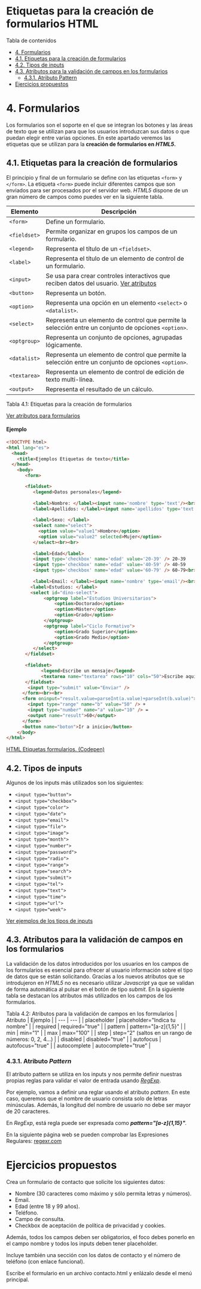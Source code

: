 # **Etiquetas para la creación de formularios HTML**


Tabla de contenidos

-   [4\. Formularios](#4-Formularios)
-   [4.1. Etiquetas para la creación de formularios](#41-Etiquetas-para-la-creacion-de-formularios)
-   [4.2. Tipos de inputs](#42-Tipos-de-inputs)
-   [4.3. Atributos para la validación de campos en los formularios](#43-Atributos-para-la-validacion-de-campos-en-los-formularios)
    -   [4.3.1. Atributo Pattern](#431-Atributo-Pattern)
-   [Ejercicios propuestos](#Ejercicios-propuestos)

# 4. Formularios
Los formularios son el soporte en el que se integran los botones y las áreas de texto que se utilizan para que los usuarios introduzcan sus datos o que puedan elegir entre varias opciones. En este apartado veremos las etiquetas que se utilizan para la **creación de formularios en *HTML5*.**

## 4.1. Etiquetas para la creación de formularios

El principio y final de un formulario se define con las etiquetas `<form>` y `</form>`. La etiqueta `<form>` puede incluir diferentes campos que son enviados para ser procesados por el servidor web. *HTML5* dispone de un gran número de campos como puedes ver en la siguiente tabla.


| Elemento | Descripción |
| --- | --- |
| `<form>` | Define un formulario. |
| `<fieldset>` | Permite organizar en grupos los campos de un formulario. |
| `<legend>` | Representa el título de un `<fieldset>`. |
| `<label>` | Representa el título de un elemento de control de un formulario. |
| `<input>` | Se usa para crear controles interactivos que reciben datos del usuario. [Ver atributos](https://developer.mozilla.org/es/docs/Web/HTML/Elemento/input) |
| `<button>` | Representa un botón. |
| `<option>` | Representa una opción en un elemento `<select>` o `<datalist>`. |
| `<select>` | Representa un elemento de control que permite la selección entre un conjunto de opciones `<option>`. |
| `<optgroup>` | Representa un conjunto de opciones, agrupadas lógicamente. |
| `<datalist>` | Representa un elemento de control que permite la selección entre un conjunto de opciones `<option>`. |
| `<textarea>` | Representa un elemento de control de edición de texto multi-línea. |
| `<output>` | Representa el resultado de un cálculo. |
Tabla 4.1: Etiquetas para la creación de formularios

[Ver atributos para formularios](https://developer.mozilla.org/es/docs/Web/HTML/Elemento/form)

#### Ejemplo

```html
<!DOCTYPE html>
<html lang="es">  
  <head>    
    <title>Ejemplos Etiquetas de texto</title>      
  </head>  
    <body>  
       <form>

       <fieldset>
          <legend>Datos personales</legend>
        
          <label>Nombre: </label><input name='nombre' type='text'/><br>
          <label>Apellidos: </label><input name='apellidos' type='text'/><br><br>
         
          <label>Sexo: </label>
          <select name="select">
            <option value="value1">Hombre</option> 
            <option value="value2" selected>Mujer</option>
          </select><br><br>
         
          <label>Edad</label>
          <input type='checkbox' name='edad' value='20-39' /> 20-39
          <input type='checkbox' name='edad' value='40-59' /> 40-59
          <input type='checkbox' name='edad' value='60-79' /> 60-79<br><br>
         
          <label>Email: </label><input name='nombre' type='email'/><br><br>
         <label>Estudios: </label>
         <select id="dino-select">
              <optgroup label="Estudios Universitarios">
                  <option>Doctorado</option>
                  <option>Máster</option>
                  <option>Grado</option>
              </optgroup>
              <optgroup label="Ciclo Formativo">
                  <option>Grado Superior</option>
                  <option>Grado Medio</option>
              </optgroup>
          </select>
       </fieldset>
         
       <fieldset>
             <legend>Escribe un mensaje</legend>
             <textarea name="textarea" rows="10" cols="50">Escribe aquí tu mensaje</textarea>
       </fieldset>  
        <input type="submit" value="Enviar" />
      </form><br><br>
      <form oninput="result.value=parseInt(a.value)+parseInt(b.value)">
        <input type="range" name="b" value="50" /> +
        <input type="number" name="a" value="10" /> =
        <output name="result">60</output>
      </form>
      <button name="boton">Ir a inicio</button>
    </body>  
</html>
```
[HTML Etiquetas formularios. (Codepen)](https://codepen.io/sergio-rey-personal/pen/MWKjZEd)

4.2. Tipos de inputs
--------------------

Algunos de los inputs más utilizados son los siguientes:

-   `<input type="button">`
-   `<input type="checkbox">`
-   `<input type="color">`
-   `<input type="date">`
-   `<input type="email">`
-   `<input type="file">`
-   `<input type="image">`
-   `<input type="month">`
-   `<input type="number">`
-   `<input type="password">`
-   `<input type="radio">`
-   `<input type="range">`
-   `<input type="search">`
-   `<input type="submit">`
-   `<input type="tel">`
-   `<input type="text">`
-   `<input type="time">`
-   `<input type="url">`
-   `<input type="week">`

[Ver ejemplos de los tipos de inputs](https://www.w3schools.com/html/html_form_input_types.asp)

4.3. Atributos para la validación de campos en los formularios
--------------------------------------------------------------

La validación de los datos introducidos por los usuarios en los campos de los formularios es esencial para ofrecer al usuario información sobre el tipo de datos que se están solicitando. Gracias a los nuevos atributos que se introdujeron en *HTML5* no es necesario utilizar *Javascript* ya que se validan de forma automática al pulsar en el botón de tipo *submit*. En la siguiente tabla se destacan los atributos más utilizados en los campos de los formularios.

Tabla 4.2: Atributos para la validación de campos en los formularios
| Atributo | Ejemplo |
| --- | --- |
| placeholder | placeholder="Indica tu nombre" |
| required | required="true" |
| pattern | pattern="[a-z]{1,5}" |
| min | min="1" |
| max | max="100" |
| step | step="2" (saltos en un rango de números: 0, 2, 4...) |
| disabled | disabled="true" |
| autofocus | autofocus="true" |
| autocomplete | autocomplete="true" |

### 4.3.1. Atributo *Pattern*

El atributo pattern se utiliza en los inputs y nos permite definir nuestras propias reglas para validar el valor de entrada usando [*RegExp*](https://www.w3schools.com/jsref/jsref_obj_regexp.asp).

Por ejemplo, vamos a definir una reglar usando el atributo *pattern*. En este caso, queremos que el nombre de usuario consista solo de letras minúsculas. Además, la longitud del nombre de usuario no debe ser mayor de 20 caracteres.

En *RegExp*, está regla puede ser expresada como ***pattern="[a-z]{1,15}"**.*

En la siguiente página web se pueden comprobar las Expresiones Regulares: [regexr.com](https://regexr.com/)

# Ejercicios propuestos

Crea un formulario de contacto que solicite los siguientes datos:

-   Nombre (30 caracteres como máximo y sólo permita letras y números).
-   Email.
-   Edad (entre 18 y 99 años).
-   Teléfono.
-   Campo de consulta.
-   Checkbox de aceptación de política de privacidad y cookies.

Además, todos los campos deben ser obligatorios, el foco debes ponerlo en el campo nombre y todos los inputs deben tener placeholder.

Incluye también una sección con los datos de contacto y el número de teléfono (con enlace funcional).

Escribe el formulario en un archivo contacto.html y enlázalo desde el menú principal.
